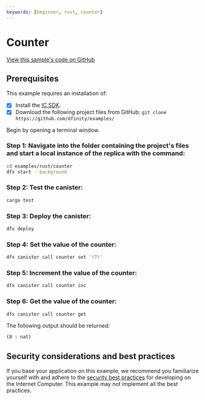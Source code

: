 ```yaml
---
keywords: [beginner, rust, counter]
---
```


# Counter

[View this sample's code on GitHub](https://github.com/dfinity/examples/tree/master/rust/counter)

## Prerequisites
This example requires an installation of:

- [x] Install the [IC SDK](https://internetcomputer.org/docs/current/developer-docs/setup/install/).
- [x] Download the following project files from GitHub: `git clone https://github.com/dfinity/examples/`

Begin by opening a terminal window.

### Step 1: Navigate into the folder containing the project's files and start a local instance of the replica with the command:

```bash
cd examples/rust/counter
dfx start --background
```

### Step 2: Test the canister:

```bash
cargo test
```

### Step 3: Deploy the canister:

```bash
dfx deploy
```

### Step 4: Set the value of the counter:

```bash
dfx canister call counter set '(7)'
```

### Step 5: Increment the value of the counter:

```bash
dfx canister call counter inc
```

### Step 6: Get the value of the counter:

```bash
dfx canister call counter get
```

The following output should be returned:

```bash
(8 : nat)
```


## Security considerations and best practices

If you base your application on this example, we recommend you familiarize yourself with and adhere to the [security best practices](https://internetcomputer.org/docs/current/references/security/) for developing on the Internet Computer. This example may not implement all the best practices.

